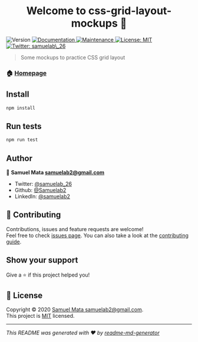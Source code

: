 <h1 align="center">Welcome to css-grid-layout-mockups 👋</h1>
<p>
  <img alt="Version" src="https://img.shields.io/badge/version-1.0.0-blue.svg?cacheSeconds=2592000" />
  <a href="https://github.com/Samuelab2/css-grid-layout-mockups#readme" target="_blank">
    <img alt="Documentation" src="https://img.shields.io/badge/documentation-yes-brightgreen.svg" />
  </a>
  <a href="https://github.com/Samuelab2/css-grid-layout-mockups/graphs/commit-activity" target="_blank">
    <img alt="Maintenance" src="https://img.shields.io/badge/Maintained%3F-yes-green.svg" />
  </a>
  <a href="https://github.com/Samuelab2/css-grid-layout-mockups/blob/master/LICENSE" target="_blank">
    <img alt="License: MIT" src="https://img.shields.io/github/license/Samuelab2/css-grid-layout-mockups" />
  </a>
  <a href="https://twitter.com/samuelab\_26" target="_blank">
    <img alt="Twitter: samuelab\_26" src="https://img.shields.io/twitter/follow/samuelab\_26.svg?style=social" />
  </a>
</p>

> Some mockups to practice CSS grid layout

### 🏠 [Homepage](https://github.com/Samuelab2/css-grid-layout-mockups#readme)

## Install

```sh
npm install
```

## Run tests

```sh
npm run test
```

## Author

👤 **Samuel Mata <samuelab2@gmail.com>**

* Twitter: [@samuelab\_26](https://twitter.com/samuelab\_26)
* Github: [@Samuelab2](https://github.com/Samuelab2)
* LinkedIn: [@samuelab2](https://linkedin.com/in/samuelab2)

## 🤝 Contributing

Contributions, issues and feature requests are welcome!<br />Feel free to check [issues page](https://github.com/Samuelab2/css-grid-layout-mockups/issues). You can also take a look at the [contributing guide](https://github.com/Samuelab2/css-grid-layout-mockups/blob/master/CONTRIBUTING.md).

## Show your support

Give a ⭐️ if this project helped you!

## 📝 License

Copyright © 2020 [Samuel Mata <samuelab2@gmail.com>](https://github.com/Samuelab2).<br />
This project is [MIT](https://github.com/Samuelab2/css-grid-layout-mockups/blob/master/LICENSE) licensed.

***
_This README was generated with ❤️ by [readme-md-generator](https://github.com/kefranabg/readme-md-generator)_